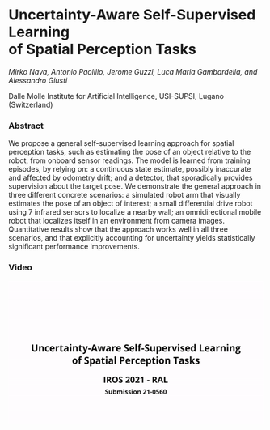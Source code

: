 # Uncertainty-Aware Self-Supervised Learning <br> of Spatial Perception Tasks

*Mirko Nava, Antonio Paolillo, Jerome Guzzi, Luca Maria Gambardella, and Alessandro Giusti*

Dalle Molle Institute for Artificial Intelligence, USI-SUPSI, Lugano (Switzerland)

### Abstract
We propose a general self-supervised learning approach for spatial perception tasks, such as estimating the pose of an object relative to the robot, from onboard sensor readings.
The model is learned from training episodes, by relying on: a continuous state estimate, possibly inaccurate and affected by odometry drift; and a detector, that sporadically provides supervision about the target pose.  We demonstrate the general approach in three different concrete scenarios: a simulated robot arm that visually estimates the pose of an object of interest; a small differential drive robot using 7 infrared sensors to localize a nearby wall; an omnidirectional mobile robot that localizes itself in an environment from camera images. Quantitative results show that the approach works well in all three scenarios, and that explicitly accounting for uncertainty yields statistically significant performance improvements.

### Video
[![Uncertainty-Aware Self-Supervised Learning of Spatial Perception Tasks](https://github.com/idsia-robotics/uncertainty-aware-ssl-spatial-perception/blob/main/video/video.gif)](https://youtu.be/G3cIDRrkfZY)
